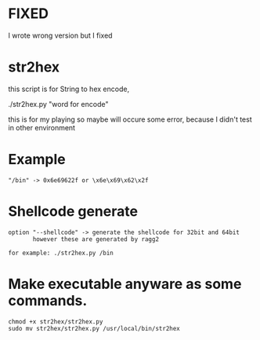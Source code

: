 # FIXED
  
  I wrote wrong version 
  but I fixed 

# str2hex

this script is for String to hex encode,
  
  ./str2hex.py "word for encode"
  
this is for my playing so maybe will occure some error,
because I didn't test in other environment
  
  
  
# Example
  
    "/bin" -> 0x6e69622f or \x6e\x69\x62\x2f
  
# Shellcode generate
  
    option "--shellcode" -> generate the shellcode for 32bit and 64bit
           however these are generated by ragg2 

    for example: ./str2hex.py /bin

# Make executable anyware as some commands.

    chmod +x str2hex/str2hex.py
    sudo mv str2hex/str2hex.py /usr/local/bin/str2hex 
